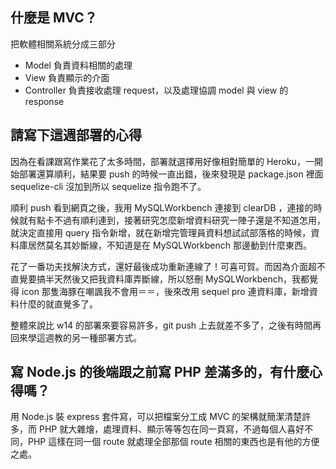 ## 什麼是 MVC？
把軟體相關系統分成三部分
* Model 負責資料相關的處理
* View 負責顯示的介面
* Controller 負責接收處理 request，以及處理協調 model 與 view 的 response

## 請寫下這週部署的心得
因為在看課跟寫作業花了太多時間，部署就選擇用好像相對簡單的 Heroku，一開始部署還算順利，結果要 push 的時候一直出錯，後來發現是 package.json 裡面 sequelize-cli 沒加到所以 sequelize 指令跑不了。

順利 push 看到網頁之後，我用 MySQLWorkbench 連接到 clearDB ，連接的時候就有點卡不過有順利連到，接著研究怎麼新增資料研究一陣子還是不知道怎用，就決定直接用 query 指令新增，就在新增完管理員資料想試試部落格的時候，資料庫居然莫名其妙斷線，不知道是在 MySQLWorkbench 那邊動到什麼東西。

花了一番功夫找解決方式，還好最後成功重新連線了！可喜可賀。而因為介面超不直覺要搞半天然後又把我資料庫弄斷線，所以怒刪 MySQLWorkbench，我都覺得 icon 那隻海豚在嘲諷我不會用＝＝，後來改用 sequel pro 連資料庫，新增資料什麼的就直覺多了。

整體來說比 w14 的部署來要容易許多，git push 上去就差不多了，之後有時間再回來學這週教的另一種部署方式。

## 寫 Node.js 的後端跟之前寫 PHP 差滿多的，有什麼心得嗎？
用 Node.js 裝 express 套件寫，可以把檔案分工成 MVC 的架構就簡潔清楚許多，而 PHP 就大雜燴，處理資料、顯示等等包在同一頁寫，不過每個人喜好不同，PHP 這樣在同一個 route 就處理全部那個 route 相關的東西也是有他的方便之處。